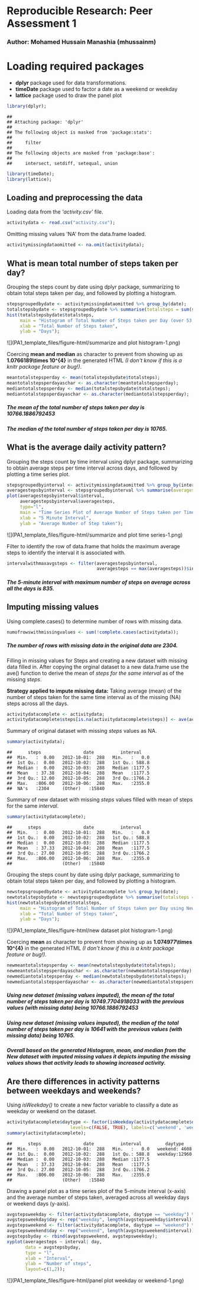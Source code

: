 # Reproducible Research: Peer Assessment 1
### Author: Mohamed Hussain Manashia (mhussainm)
   
# Loading required packages
- **dplyr** package used for data transformations.
- **timeDate** package used to factor a date as a weekend or weekday
- **lattice** package used to draw the panel plot

```r
library(dplyr);
```

```
## 
## Attaching package: 'dplyr'
## 
## The following object is masked from 'package:stats':
## 
##     filter
## 
## The following objects are masked from 'package:base':
## 
##     intersect, setdiff, setequal, union
```

```r
library(timeDate);
library(lattice);
```
     
    
## Loading and preprocessing the data

Loading data from the *'activity.csv'* file.

```r
activitydata <- read.csv("activity.csv");
```

Omitting missing values 'NA' from the data.frame loaded.

```r
activitymissingdataomitted <- na.omit(activitydata);
```
  
  
## What is mean total number of steps taken per day?

Grouping the steps count by date using dplyr package, summarizing to
obtain total steps taken per day, and followed by plotting a histogram.

```r
stepsgroupedbydate <- activitymissingdataomitted %>% group_by(date);
totalstepsbydate <- stepsgroupedbydate %>% summarise(totalsteps = sum(steps));
hist(totalstepsbydate$totalsteps, 
     main = "Histogram of Total Number of Steps taken per Day (over 53 days)", 
     xlab = "Total Number of Steps taken",  
     ylab = "Days");
```

![](PA1_template_files/figure-html/summarize and plot histogram-1.png) 

Coercing **mean and median** as character to prevent from showing up as **1.0766189\times 10^{4}** 
in the generated HTML *(I don't know if this is a knitr package feature or bug!)*.

```r
meantotalstepsperday <- mean(totalstepsbydate$totalsteps);
meantotalstepsperdayaschar <- as.character(meantotalstepsperday);
mediantotalstepsperday <- median(totalstepsbydate$totalsteps);
mediantotalstepsperdayaschar <- as.character(mediantotalstepsperday);
```

##### The **mean** of the total number of steps taken per day is **10766.1886792453**

##### The **median** of the total number of steps taken per day is **10765**.
    
        
## What is the average daily activity pattern?

Grouping the steps count by time interval using dplyr package, summarizing to
obtain average steps per time interval across days, and followed by plotting a
time series plot.

```r
stepsgroupedbyinterval <- activitymissingdataomitted %>% group_by(interval);
averagestepsbyinterval <- stepsgroupedbyinterval %>% summarise(averagesteps = mean(steps));
plot(averagestepsbyinterval$interval, 
     averagestepsbyinterval$averagesteps, 
     type="l", 
     main = "Time Series Plot of Average Number of Steps taken per Time Interval", 
     xlab = "5 Minute Interval",  
     ylab = "Average Number of Step taken");
```

![](PA1_template_files/figure-html/summarize and plot time series-1.png) 

Filter to identify the row of data.frame that holds the maximum average steps to 
identify the interval it is associated with.

```r
intervalwithmaxavgsteps <- filter(averagestepsbyinterval, 
                                  averagesteps == max(averagesteps))$interval;
```
##### The **5-minute interval** with maximum number of steps on average across all the days is **835**.
  
  
## Imputing missing values

Using complete.cases() to determine number of rows with missing data.

```r
numofrowswithmissingvalues <- sum(!complete.cases(activitydata));
```
##### The **number of rows** with missing data in the original data are **2304**.

Filling in missing values for Steps and creating a new dataset with missing data filled in. After copying the orginal dataset to a new data.frame use the ave() function to derive the mean of *steps for the same interval* as of the missing  *steps*.
   
**Strategy applied to impute missing data:** Taking average (mean) of the number of steps taken for the same time interval as of the missing (NA) steps across all the days.

```r
activitydatacomplete <- activitydata;
activitydatacomplete$steps[is.na(activitydatacomplete$steps)] <- ave(activitydatacomplete$steps, activitydatacomplete$interval, FUN=function(x)floor(mean(x, na.rm = T)))[is.na(activitydatacomplete$steps)];
```

Summary of original dataset with missing *steps* values as NA.

```r
summary(activitydata);
```

```
##      steps                date          interval     
##  Min.   :  0.00   2012-10-01:  288   Min.   :   0.0  
##  1st Qu.:  0.00   2012-10-02:  288   1st Qu.: 588.8  
##  Median :  0.00   2012-10-03:  288   Median :1177.5  
##  Mean   : 37.38   2012-10-04:  288   Mean   :1177.5  
##  3rd Qu.: 12.00   2012-10-05:  288   3rd Qu.:1766.2  
##  Max.   :806.00   2012-10-06:  288   Max.   :2355.0  
##  NA's   :2304     (Other)   :15840
```

Summary of new dataset with missing *steps* values filled with mean of steps for the same *interval*.

```r
summary(activitydatacomplete);
```

```
##      steps                date          interval     
##  Min.   :  0.00   2012-10-01:  288   Min.   :   0.0  
##  1st Qu.:  0.00   2012-10-02:  288   1st Qu.: 588.8  
##  Median :  0.00   2012-10-03:  288   Median :1177.5  
##  Mean   : 37.33   2012-10-04:  288   Mean   :1177.5  
##  3rd Qu.: 27.00   2012-10-05:  288   3rd Qu.:1766.2  
##  Max.   :806.00   2012-10-06:  288   Max.   :2355.0  
##                   (Other)   :15840
```

Grouping the steps count by date using dplyr package, summarizing to
obtain total steps taken per day, and followed by plotting a histogram.

```r
newstepsgroupedbydate <- activitydatacomplete %>% group_by(date);
newtotalstepsbydate <- newstepsgroupedbydate %>% summarise(totalsteps = sum(steps));
hist(newtotalstepsbydate$totalsteps, 
     main = "Histogram of Total Number of Steps taken per Day using New dataset", 
     xlab = "Total Number of Steps taken",  
     ylab = "Days");
```

![](PA1_template_files/figure-html/new dataset plot histogram-1.png) 

Coercing **mean** as character to prevent from showing up as **1.074977\times 10^{4}** 
in the generated HTML *(I don't know if this is a knitr package feature or bug!)*.

```r
newmeantotalstepsperday <- mean(newtotalstepsbydate$totalsteps);
newmeantotalstepsperdayaschar <- as.character(newmeantotalstepsperday);
newmediantotalstepsperday <- median(newtotalstepsbydate$totalsteps);
newmediantotalstepsperdayaschar <- as.character(newmediantotalstepsperday);
```

##### Using new dataset (missing values imputed), the **mean** of the total number of steps taken per day is **10749.7704918033** with the previous values (with missing data) being **10766.1886792453**

##### Using new dataset (missing values imputed), the **median** of the total number of steps taken per day is **10641** with the previous values (with missing data) being **10765**.

##### Overall based on the generated Histogram, mean, and median from the New dataset with imputed missing values it depicts imputing the missing values shows that activity leads to showing increased activity.

## Are there differences in activity patterns between weekdays and weekends?

Using *isWeekday()* to create a new factor variable to classify a date as weekday or weekend on the dataset.

```r
activitydatacomplete$daytype <- factor(isWeekday(activitydatacomplete$date, wday=1:5), 
                        levels=c(FALSE, TRUE), labels=c('weekend', 'weekday'));
summary(activitydatacomplete);
```

```
##      steps                date          interval         daytype     
##  Min.   :  0.00   2012-10-01:  288   Min.   :   0.0   weekend: 4608  
##  1st Qu.:  0.00   2012-10-02:  288   1st Qu.: 588.8   weekday:12960  
##  Median :  0.00   2012-10-03:  288   Median :1177.5                  
##  Mean   : 37.33   2012-10-04:  288   Mean   :1177.5                  
##  3rd Qu.: 27.00   2012-10-05:  288   3rd Qu.:1766.2                  
##  Max.   :806.00   2012-10-06:  288   Max.   :2355.0                  
##                   (Other)   :15840
```

Drawing a panel plot as a time series plot of the 5-minute interval (x-axis) and the average number of steps taken, averaged across all weekday days or weekend days (y-axis).

```r
avgstepsweekday <- filter(activitydatacomplete, daytype == "weekday") %>% group_by(interval) %>% summarise(averagesteps = mean(steps));
avgstepsweekday$day <- rep("weekday", length(avgstepsweekday$interval));
avgstepsweekend <- filter(activitydatacomplete, daytype == "weekend") %>% group_by(interval) %>% summarise(averagesteps = mean(steps));
avgstepsweekend$day <- rep("weekend", length(avgstepsweekend$interval));
avgstepsbyday <- rbind(avgstepsweekend, avgstepsweekday);
xyplot(averagesteps ~ interval| day, 
       data = avgstepsbyday,
       type = "l",
       xlab = "Interval",
       ylab = "Number of steps",
       layout=c(1,2));
```

![](PA1_template_files/figure-html/panel plot weekday or weekend-1.png) 
